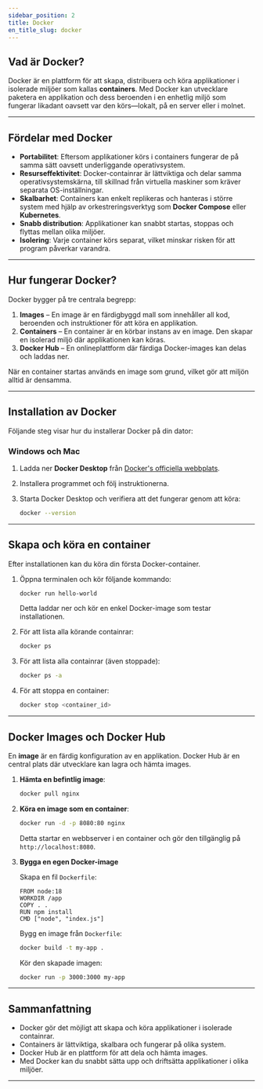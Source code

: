 ```yaml
---
sidebar_position: 2
title: Docker
en_title_slug: docker
---
```


## Vad är Docker?

Docker är en plattform för att skapa, distribuera och köra applikationer i isolerade miljöer som kallas **containers**. Med Docker kan utvecklare paketera en applikation och dess beroenden i en enhetlig miljö som fungerar likadant oavsett var den körs—lokalt, på en server eller i molnet.

---

## Fördelar med Docker

- **Portabilitet**: Eftersom applikationer körs i containers fungerar de på samma sätt oavsett underliggande operativsystem.
- **Resurseffektivitet**: Docker-containrar är lättviktiga och delar samma operativsystemskärna, till skillnad från virtuella maskiner som kräver separata OS-inställningar.
- **Skalbarhet**: Containers kan enkelt replikeras och hanteras i större system med hjälp av orkestreringsverktyg som **Docker Compose** eller **Kubernetes**.
- **Snabb distribution**: Applikationer kan snabbt startas, stoppas och flyttas mellan olika miljöer.
- **Isolering**: Varje container körs separat, vilket minskar risken för att program påverkar varandra.

---

## Hur fungerar Docker?

Docker bygger på tre centrala begrepp:

1. **Images** – En image är en färdigbyggd mall som innehåller all kod, beroenden och instruktioner för att köra en applikation.
2. **Containers** – En container är en körbar instans av en image. Den skapar en isolerad miljö där applikationen kan köras.
3. **Docker Hub** – En onlineplattform där färdiga Docker-images kan delas och laddas ner.

När en container startas används en image som grund, vilket gör att miljön alltid är densamma.

---

## Installation av Docker

Följande steg visar hur du installerar Docker på din dator:

### Windows och Mac

1. Ladda ner **Docker Desktop** från [Docker's officiella webbplats](https://www.docker.com/products/docker-desktop).
2. Installera programmet och följ instruktionerna.
3. Starta Docker Desktop och verifiera att det fungerar genom att köra:
    
    ```bash
    docker --version
    ```
    

---

## Skapa och köra en container

Efter installationen kan du köra din första Docker-container.

1. Öppna terminalen och kör följande kommando:
    
    ```bash
    docker run hello-world
    ```
    
    Detta laddar ner och kör en enkel Docker-image som testar installationen.
    
2. För att lista alla körande containrar:
    
    ```bash
    docker ps
    ```
    
3. För att lista alla containrar (även stoppade):
    
    ```bash
    docker ps -a
    
    ```
    
4. För att stoppa en container:
    
    ```bash
    docker stop <container_id>
    
    ```
    

---

## Docker Images och Docker Hub

En **image** är en färdig konfiguration av en applikation. Docker Hub är en central plats där utvecklare kan lagra och hämta images.

1. **Hämta en befintlig image**:
    
    ```bash
    docker pull nginx
    
    ```
    
2. **Köra en image som en container**:
    
    ```bash
    docker run -d -p 8080:80 nginx
    
    ```
    
    Detta startar en webbserver i en container och gör den tillgänglig på `http://localhost:8080`.
    
3. **Bygga en egen Docker-image**
    
    Skapa en fil `Dockerfile`:
    
    ```
    FROM node:18
    WORKDIR /app
    COPY . .
    RUN npm install
    CMD ["node", "index.js"]
    
    ```
    
    Bygg en image från `Dockerfile`:
    
    ```bash
    docker build -t my-app .
    
    ```
    
    Kör den skapade imagen:
    
    ```bash
    docker run -p 3000:3000 my-app
    
    ```
    

---

## Sammanfattning

- Docker gör det möjligt att skapa och köra applikationer i isolerade containrar.
- Containers är lättviktiga, skalbara och fungerar på olika system.
- Docker Hub är en plattform för att dela och hämta images.
- Med Docker kan du snabbt sätta upp och driftsätta applikationer i olika miljöer.

---